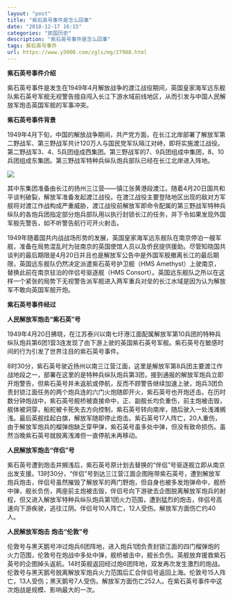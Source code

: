 ```yaml
---
layout: "post"
title: "紫石英号事件是怎么回事"
date: "2018-12-17 16:15"
categories: "民国历史"
description: "紫石英号事件是怎么回事"
tags: 紫石英号事件
url: https://www.y5000.com/zgls/mg/27988.html
---
```






**紫石英号事件介绍**

紫石英号事件是发生在1949年4月解放战争的渡江战役期间，英国皇家海军远东舰队紫石英号军舰无视警告擅自闯入长江下游水域前线地区，从而引发与中国人民解放军炮击英国军舰的军事冲突。

**紫石英号事件背景**

1949年4月下旬，中国的解放战争期间，共产党方面，在长江北岸部署了解放军第二野战军、第三野战军共计120万人与国民党军队隔江对峙，即将实施渡江战役。第二野战军3、4、5兵团组成西集团。第三野战军的7、9兵团组成中集团，8、10兵团组成东集团。第三野战军特种兵纵队炮兵部队已经在长江北岸进入阵地。

![](https://img.y5000.com/uploads/allimg/180123/8-1P123164052444.jpg)

其中东集团准备由长江的扬州三江营——镇江张黄港段渡江。随着4月20日国共和平谈判破裂，解放军准备发起渡江战役。在渡江战役主要登陆地区出现的敌对方军舰将对渡江作战构成严重威胁，渡江战役前解放军即命令配属的第三野战军特种兵纵队的各炮兵团指定部分炮兵部队用以执行封锁长江的任务，并下令如果发现外国军舰先警告，如不听警告航行可开火射击。

1949年随着国共内战战场形势的发展，英国皇家海军远东舰队在南京停泊一艘军舰，准备在局势混乱时为驻南京的英国使馆人员以及侨民提供援助。尽管知晓国共谈判的最后期限是4月20日并且也是解放军公告中是外国军舰撤离长江的最后期限，英国远东舰队仍然决定派遣紫石英号护卫舰（HMS
Amethyst）上驶南京，替换此前在南京驻泊的伴侣号驱逐舰（HMS
Consort）。英国远东舰队之所以在这样一个紧张的局势下无视警告派军舰进入两军重兵对垒的长江水域是因为认为解放军不敢向英国军舰开炮。

**紫石英号事件经过**

**人民解放军炮击“紫石英”号**

1949年4月20日拂晓，在江苏泰兴以南七圩港江面配属解放军第10兵团的特种兵纵队炮兵第6团1营3连发现了由下游上驶的英国紫石英号军舰。紫石英号在敏感时间的行为引发了世界注目的紫石英号事件。

8时30分，紫石英号驶近扬州以南三江营江面，这里是解放军第8兵团主要渡江作战地段之一，部署在这里的是特种兵纵队炮兵第3团，接到通报的解放军炮兵立即开炮警告，但紫石英号并未返航或停航，反而不顾警告继续加速上驶，炮兵3团负责封锁江面任务的两个炮兵连的六门火炮随即开火，紫石英号也开炮还击。在历时数分钟炮战中，紫石英号舰桥被直接命中，正、副舰长均负重伤，前主炮被击毁，舰体被洞穿，船舵被卡死失去方向控制，紫石英号转向南岸，随后驶入一处浅滩搁浅。最后英舰挂起白旗，解放军随即停止炮击。紫石英号17人阵亡，20人重伤，由于解放军炮兵的榴弹炮缺乏穿甲弹，紫石英号虽多处中弹，但没有致命损伤。虽然当晚紫石英号就脱离浅滩但一直停航未再移动。

**人民解放军炮击“伴侣”号**

紫石英号遭到炮击并搁浅后，紫石英号原计划去替换的“伴侣”号驱逐舰立即从南京出发支援。13时30分，“伴侣”号到达三江营江面企图拖带紫石英号，遭到解放军炮兵炮击，伴侣号虽然摧毁了解放军的两门野炮，但自身也被多发炮弹命中，舰桥中弹，舰长负伤，两座前主炮被击毁，伴侣号向下游驶去企图脱离解放军炮兵的射程，但又进入解放军特种兵纵队炮兵第1团火力范围，遭到猛烈的炮击，伴侣号高速向下游疾驶，逃往江阴。伴侣号10人阵亡，12人受伤。解放军方面伤亡约40人。

**人民解放军炮击** **炮击“伦敦”号**

伦敦号与黑天鹅号冲过炮兵6团阵地，进入炮兵1团负责封锁江面的四门榴弹炮的火力范围，伦敦号在炮战中多处中弹，舰桥被击中，舰长负伤。英舰放弃援救紫石英号的企图掉头返航。14时英舰返回经过炮6团阵地，双发再次发生激烈的炮战。伦敦号与黑天鹅号脱离解放军炮兵火力范围后汇合伴侣号返回上海。伦敦号15人阵亡，13人受伤；黑天鹅号7人受伤。解放军方面伤亡252人。在紫石英号事件中这次炮战是规模、影响最大的一次。
